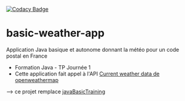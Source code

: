 [![Codacy Badge](https://api.codacy.com/project/badge/Grade/c661294477af4801929d0abb9e9613cf)](https://www.codacy.com/app/bdelion/basic-weather-app?utm_source=github.com&amp;utm_medium=referral&amp;utm_content=bdelion/basic-weather-app&amp;utm_campaign=Badge_Grade)

# basic-weather-app

Application Java basique et autonome donnant la météo pour un code postal en France

* Formation Java - TP Journée 1
* Cette application fait appel à l'API [Current weather data de openweathermap](https://openweathermap.org/current)

--> ce projet remplace [javaBasicTraining](https://github.com/bdelion/javaBasicTraining.git)
